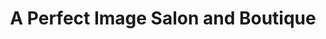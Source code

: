 ---
title: "A Perfect Image Salon and Boutique"
url: /russellville/a-perfect-image-salon-and-boutique/
shop: beauty
---